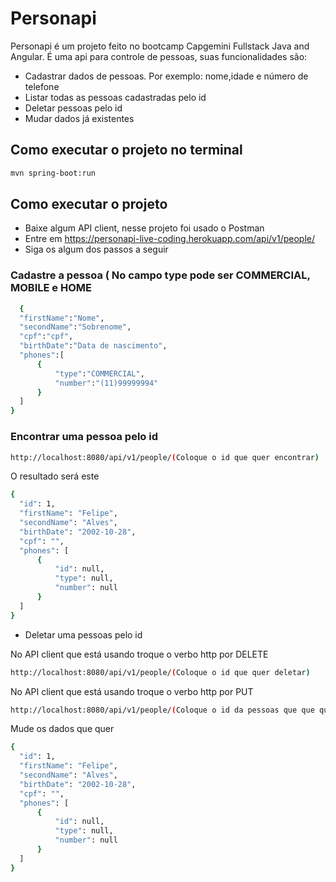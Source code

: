 # Personapi

Personapi é um projeto feito no bootcamp Capgemini Fullstack Java and Angular. É uma api para controle de pessoas, suas funcionalidades são:

  - Cadastrar dados de pessoas. Por exemplo: nome,idade e número de telefone
  - Listar todas as pessoas cadastradas pelo id
  - Deletar pessoas pelo id
  - Mudar dados já existentes

  ## Como executar o projeto no terminal
  ```sh
  mvn spring-boot:run
  ```

## Como executar o projeto

  - Baixe algum API client, nesse projeto foi usado o Postman
  - Entre em https://personapi-live-coding.herokuapp.com/api/v1/people/
  - Siga os algum dos passos a seguir  
  ### Cadastre a pessoa ( No campo type pode ser COMMERCIAL, MOBILE e HOME 
  ```sh 
    {
    "firstName":"Nome",
    "secondName":"Sobrenome",
    "cpf":"cpf",
    "birthDate":"Data de nascimento",
    "phones":[
        {
            "type":"COMMERCIAL", 
            "number":"(11)99999994"
        }
    ]
}
  ```
  
  ### Encontrar uma pessoa pelo id 
  ```sh
  http://localhost:8080/api/v1/people/(Coloque o id que quer encontrar)
  ```
  O resultado será este 
  
  ```sh
  {
    "id": 1,
    "firstName": "Felipe",
    "secondName": "Alves",
    "birthDate": "2002-10-28",
    "cpf": "",
    "phones": [
        {
            "id": null,
            "type": null,
            "number": null
        }
    ]
}
  ```
  - Deletar uma pessoas pelo id
  
  No API client que está usando troque o verbo http por DELETE
  ```sh
  http://localhost:8080/api/v1/people/(Coloque o id que quer deletar)
  ```
   No API client que está usando troque o verbo http por PUT
  ```sh
  http://localhost:8080/api/v1/people/(Coloque o id da pessoas que que quer modificar)
  ```
  Mude os dados que quer
  ```sh 
  {
    "id": 1,
    "firstName": "Felipe",
    "secondName": "Alves",
    "birthDate": "2002-10-28",
    "cpf": "",
    "phones": [
        {
            "id": null,
            "type": null,
            "number": null
        }
    ]
}
```
</ul>
